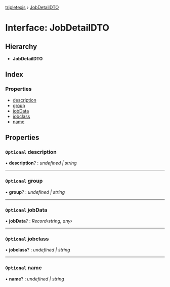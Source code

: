 [tripletexjs](../README.md) › [JobDetailDTO](jobdetaildto.md)

# Interface: JobDetailDTO

## Hierarchy

* **JobDetailDTO**

## Index

### Properties

* [description](jobdetaildto.md#optional-description)
* [group](jobdetaildto.md#optional-group)
* [jobData](jobdetaildto.md#optional-jobdata)
* [jobclass](jobdetaildto.md#optional-jobclass)
* [name](jobdetaildto.md#optional-name)

## Properties

### `Optional` description

• **description**? : *undefined | string*

___

### `Optional` group

• **group**? : *undefined | string*

___

### `Optional` jobData

• **jobData**? : *Record‹string, any›*

___

### `Optional` jobclass

• **jobclass**? : *undefined | string*

___

### `Optional` name

• **name**? : *undefined | string*
